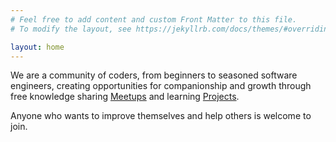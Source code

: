 ```yaml
---
# Feel free to add content and custom Front Matter to this file.
# To modify the layout, see https://jekyllrb.com/docs/themes/#overriding-theme-defaults

layout: home
---
```


We are a community of coders, from beginners to seasoned software engineers, creating opportunities for companionship and growth through free knowledge sharing [Meetups](meetup.markdown) and learning [Projects](projects.markdown).

Anyone who wants to improve themselves and help others is welcome to join.
